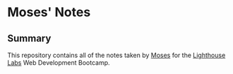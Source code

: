 # Moses' Notes

## Summary

This repository contains all of the notes taken by [Moses](https://github.com/moseskim25) for the [Lighthouse Labs](https://www.lighthouselabs.ca/en) Web Development Bootcamp.